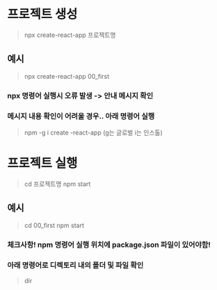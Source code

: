 # 프로젝트 생성
> npx create-react-app 프로젝트명
## 예시
> npx create-react-app 00_first
### npx 명령어 실행시 오류 발생 -> 안내 메시지 확인
### 메시지 내용 확인이 어려울 경우.. 아래 명령어 실행
> npm -g i create -react-app (g는 글로벌 i는 인스톨)

# 프로젝트 실행
> cd 프로젝트명
> npm start
## 예시
> cd 00_first
> npm start
### 체크사항! npm 명령어 실행 위치에 package.json 파일이 있어야함!
### 아래 명령어로 디렉토리 내의 폴더 및 파일 확인
> dir